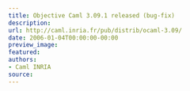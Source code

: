 ```yaml
---
title: Objective Caml 3.09.1 released (bug-fix)
description:
url: http://caml.inria.fr/pub/distrib/ocaml-3.09/
date: 2006-01-04T00:00:00-00:00
preview_image:
featured:
authors:
- Caml INRIA
source:
---
```



